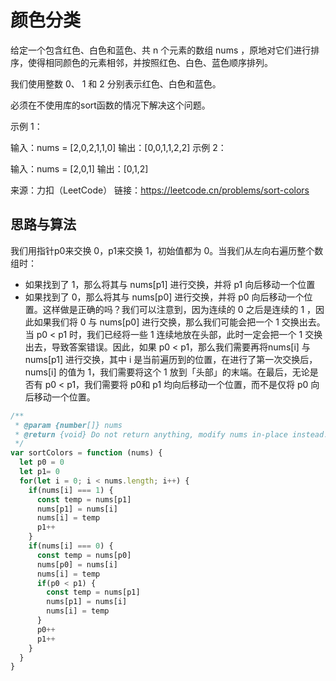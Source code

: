 # 颜色分类

给定一个包含红色、白色和蓝色、共 n 个元素的数组 nums ，原地对它们进行排序，使得相同颜色的元素相邻，并按照红色、白色、蓝色顺序排列。

我们使用整数 0、 1 和 2 分别表示红色、白色和蓝色。

必须在不使用库的sort函数的情况下解决这个问题。

示例 1：

输入：nums = [2,0,2,1,1,0]
输出：[0,0,1,1,2,2]
示例 2：

输入：nums = [2,0,1]
输出：[0,1,2]

来源：力扣（LeetCode）
链接：<https://leetcode.cn/problems/sort-colors>

## 思路与算法

我们用指针p0来交换 0，p1来交换 1，初始值都为 0。当我们从左向右遍历整个数组时：

- 如果找到了 1，那么将其与 nums[p1] 进行交换，并将 p1 向后移动一个位置
- 如果找到了 0，那么将其与 nums[p0] 进行交换，并将 p0 向后移动一个位置。这样做是正确的吗？我们可以注意到，因为连续的 0 之后是连续的 1 ，因此如果我们将 0 与 nums[p0] 进行交换，那么我们可能会把一个 1 交换出去。当 p0 < p1 时，我们已经将一些 1 连续地放在头部，此时一定会把一个 1 交换出去，导致答案错误。因此，如果 p0 < p1，那么我们需要再将nums[i] 与 nums[p1] 进行交换，其中 i 是当前遍历到的位置，在进行了第一次交换后，nums[i] 的值为 1，我们需要将这个 1 放到「头部」的末端。在最后，无论是否有 p0 < p1，我们需要将 p0和 p1 均向后移动一个位置，而不是仅将 p0 向后移动一个位置。

```js
/**
 * @param {number[]} nums
 * @return {void} Do not return anything, modify nums in-place instead.
 */
var sortColors = function (nums) {
  let p0 = 0
  let p1= 0
  for(let i = 0; i < nums.length; i++) {
    if(nums[i] === 1) {
      const temp = nums[p1]
      nums[p1] = nums[i]
      nums[i] = temp
      p1++
    }
    if(nums[i] === 0) {
      const temp = nums[p0]
      nums[p0] = nums[i]
      nums[i] = temp
      if(p0 < p1) {
        const temp = nums[p1]
        nums[p1] = nums[i]
        nums[i] = temp
      }
      p0++
      p1++
    }
  }
}
```

